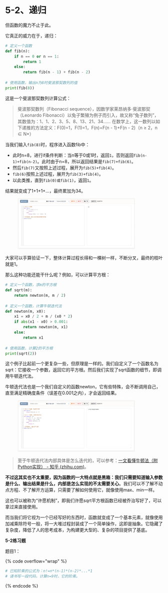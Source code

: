 # 5-2、递归

但函数的魔力不止于此。

它真正的威力在于，递归：

```python
# 定义一个函数
def fib(n):
    if n == 0 or n == 1:
        return 1
    else:
        return fib(n - 1) + fib(n - 2)

# 使用函数，输出n为8时斐波那契数列的值
print(fib(8))
```

这是一个斐波那契数列计算公式：

> 斐波那契数列（Fibonacci sequence），因数学家莱昂纳多·斐波那契（Leonardo Fibonacci）以兔子繁殖为例子而引入，故又称“兔子数列”，其数值为：1、1、2、3、5、8、13、21、34…… 在数学上，这一数列以如下递推的方法定义：F(0)=1，F(1)=1，F(n)=F(n - 1)+F(n - 2)（n ≥ 2，n ∈ N\*）

当我们输入`fib(8)`时，程序进入函数fib中：

* 此时n=8，进行if条件判断：当n等于0或1时，返回`1`，否则返回`fib(n-1)+fib(n-2)`。此时由于n=8，所以返回结果是`fib(7)+fib(6)`。
* 然后`fib(7)`又按照上述过程，展开为`fib(5)+fib(4)`。
* `fib(6)`按照上述过程，展开为`fib(3)+fib(4)`。
* 以此类推，直到`fib(0)或fib(1)`，返回`1`。

结果就变成了1+1+1+...，最终累加为34。

<figure><img src="../.gitbook/assets/屏幕截图 2024-04-23 155002.png" alt="" width="375"><figcaption></figcaption></figure>

大家可以手算验证一下，整体计算过程长得和一棵树一样，不断分叉，最终的枝叶就是1。

那么这种功能还能干什么呢？例如，可以计算平方根：

```python
# 定义一个函数，求m的平方根
def sqrt(m):
    return newton(m, m / 2)

# 定义一个函数，计算牛顿迭代法
def newton(m, x0):
    x1 = x0 / 2 + m / (x0 * 2)
    if abs(x1 - x0) > 0.001:
        return newton(m, x1)
    else:
        return x1

# 使用函数，计算2的平方根
print(sqrt(2))
```

这个例子比起前一个更复杂一些，但原理是一样的。我们自定义了一个函数名为sqrt：它接收一个参数，返回它的平方根。然后我们实现了sqrt函数的细节，即调用牛顿迭代法。

牛顿迭代法也是一个我们自定义的函数newton，它有些特殊，会不断调用自己，直至满足精确度条件（误差在0.001之内），才会返回结果。

<figure><img src="../.gitbook/assets/图片-20240422210644-t39vene.png" alt="" width="375"><figcaption></figcaption></figure>

> 至于牛顿迭代法内部具体是怎么迭代的，可以参考：[一文看懂牛顿法（附Python实现） - 知乎 (zhihu.com)](https://zhuanlan.zhihu.com/p/105265432)。

**不过这其实也不太重要，因为函数的一大特点就是黑箱：我们只需要知道输入参数是什么、输出结果是什么，内部是怎么实现的不太需要关心**。我们可以不了解不动点方程、不了解开方运算，只需要了解如何使用它，就像使用max、min一样。

这也可以被称为“许愿机制”，即我们许愿sqrt平方根函数已经被乔治写好了，可以拿过来直接使用。

而当我们将它视为一个已经写好的东西时，函数就变成了一个基本元素，就像使用加减乘除符号一般，将一大堆过程封装成了一个简单操作，这即是抽象。它隐藏了复杂度，降低了人的思考成本，为构建更大型的、复杂的项目提供了基底。



**5-2练习题**

题目1：

{% code overflow="wrap" %}
```python
# 已知阶乘的公式为：n!=n*(n-1)*(n-2)*...*1
# 请书写一段代码，计算n=9时，它的阶乘。
```
{% endcode %}

